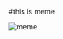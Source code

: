 #this is meme


![meme](https://www.google.com/imgres?imgurl=https%3A%2F%2Fpic.pimg.tw%2Fpig76925%2F1190446098.jpg "meme")
